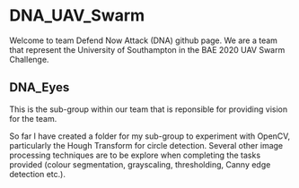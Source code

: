 # DNA_UAV_Swarm
Welcome to team Defend Now Attack (DNA) github page. We are a team that represent the University of Southampton in the BAE 2020 UAV Swarm Challenge.

## DNA_Eyes
This is the sub-group within our team that is reponsible for providing vision for the team.

So far I have created a folder for my sub-group to experiment with OpenCV, particularly the Hough Transform for circle detection. Several other image processing techniques are to be explore when completing the tasks provided (colour segmentation, grayscaling, thresholding, Canny edge detection etc.).
